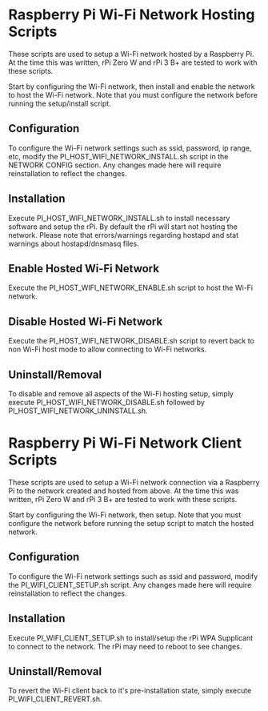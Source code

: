 # Raspberry Pi Wi-Fi Network Hosting Scripts

These scripts are used to setup a Wi-Fi network hosted by a Raspberry Pi. At the time this was written, rPi Zero W and rPi 3 B+ are tested to work with these scripts.

Start by configuring the Wi-Fi network, then install and enable the network to host the Wi-Fi network. Note that you must configure the network before running the setup/install script.

## Configuration
To configure the Wi-Fi network settings such as ssid, password, ip range, etc, modify the PI_HOST_WIFI_NETWORK_INSTALL.sh script in the NETWORK CONFIG section. Any changes made here will require reinstallation to reflect the changes.

## Installation
Execute PI_HOST_WIFI_NETWORK_INSTALL.sh to install necessary software and setup the rPi. By default the rPi will start not hosting the network. Please note that errors/warnings regarding hostapd and stat warnings about hostapd/dnsmasq files.

## Enable Hosted Wi-Fi Network
Execute the PI_HOST_WIFI_NETWORK_ENABLE.sh script to host the Wi-Fi network.

## Disable Hosted Wi-Fi Network
Execute the PI_HOST_WIFI_NETWORK_DISABLE.sh script to revert back to non Wi-Fi host mode to allow connecting to Wi-Fi networks.

## Uninstall/Removal
To disable and remove all aspects of the Wi-Fi hosting setup, simply execute PI_HOST_WIFI_NETWORK_DISABLE.sh followed by PI_HOST_WIFI_NETWORK_UNINSTALL.sh.

# Raspberry Pi Wi-Fi Network Client Scripts

These scripts are used to setup a Wi-Fi network connection via a Raspberry Pi to the network created and hosted from above. At the time this was written, rPi Zero W and rPi 3 B+ are tested to work with these scripts.

Start by configuring the Wi-Fi network, then setup. Note that you must configure the network before running the setup script to match the hosted network.

## Configuration
To configure the Wi-Fi network settings such as ssid and password, modify the PI_WIFI_CLIENT_SETUP.sh script. Any changes made here will require reinstallation to reflect the changes.

## Installation
Execute PI_WIFI_CLIENT_SETUP.sh to install/setup the rPi WPA Supplicant to connect to the network. The rPi may need to reboot to see changes.

## Uninstall/Removal
To revert the Wi-Fi client back to it's pre-installation state, simply execute PI_WIFI_CLIENT_REVERT.sh.